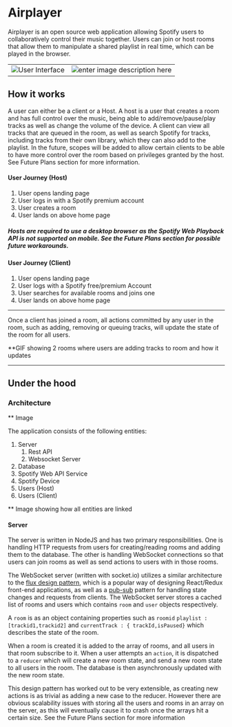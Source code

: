 # Airplayer

Airplayer is an open source web application allowing Spotify users to collaboratively control their music together. Users can join or host rooms that allow them to manipulate a shared playlist in real time, which can be played in the browser.

|                                                             |                                                                           |
| ----------------------------------------------------------- | :-----------------------------------------------------------------------: |
| ![User Interface](https://i.ibb.co/Nmv9MgJ/desktop-min.jpg) | ![enter image description here](https://i.ibb.co/LRYYwHf/mobile1-min.jpg) |

## How it works

A user can either be a client or a Host. A host is a user that creates a room and has full control over the music, being able to add/remove/pause/play tracks as well as change the volume of the device. A client can view all tracks that are queued in the room, as well as search Spotify for tracks, including tracks from their own library, which they can also add to the playlist. In the future, scopes will be added to allow certain clients to be able to have more control over the room based on privileges granted by the host. See Future Plans section for more information.

#### User Journey (Host)

1.  User opens landing page
2.  User logs in with a Spotify premium account
3.  User creates a room
4.  User lands on above home page

##### Hosts are required to use a desktop browser as the Spotify Web Playback API is not supported on mobile. See the Future Plans section for possible future workarounds.

#### User Journey (Client)

1.  User opens landing page
2.  User logs with a Spotify free/premium Account
3.  User searches for available rooms and joins one
4.  User lands on above home page

---

Once a client has joined a room, all actions committed by any user in the room, such as adding, removing or queuing tracks, will update the state of the room for all users.

\*\*GIF showing 2 rooms where users are adding tracks to room and how it updates

---

## Under the hood

### Architecture

\*\* Image

The application consists of the following entities:

1.  Server
    1. Rest API
    2. Websocket Server
2.  Database
3.  Spotify Web API Service
4.  Spotify Device
5.  Users (Host)
6.  Users (Client)

\*\* Image showing how all entities are linked

#### Server

The server is written in NodeJS and has two primary responsibilities. One is handling HTTP requests from users for creating/reading rooms and adding them to the database. The other is handling WebSocket connections so that users can join rooms as well as send actions to users with in those rooms.

The WebSocket server (written with socket.io) utilizes a similar architecture to the [flux design pattern](https://facebook.github.io/flux/), which is a popular way of designing React/Redux front-end applications, as well as a [pub-sub](https://en.wikipedia.org/wiki/Publish%E2%80%93subscribe_pattern) pattern for handling state changes and requests from clients. The WebSocket server stores a cached list of rooms and users which contains `room` and `user` objects respectively.

A `room` is as an object containing properties such as `roomid` `playlist : [trackid1,trackid2]` and `currentTrack : { trackId,isPaused}` which describes the state of the room.

When a room is created it is added to the array of rooms, and all users in that room subscribe to it. When a user attempts an `action`, it is dispatched to a `reducer` which will create a new room state, and send a new room state to all users in the room. The database is then asynchronously updated with the new room state.

This design pattern has worked out to be very extensible, as creating new actions is as trivial as adding a new case to the reducer. However there are obvious scalability issues with storing all the users and rooms in an array on the server, as this will eventually cause it to crash once the arrays hit a certain size. See the Future Plans section for more information
